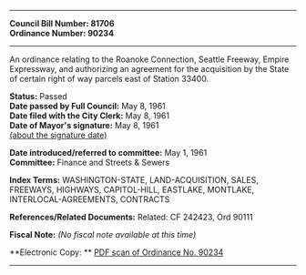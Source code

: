 * * * * *  
  
**Council Bill Number: [](#h0)[](#h2)81706**   
**Ordinance Number: 90234**  
  
* * * * *  
  
An ordinance relating to the Roanoke Connection, Seattle Freeway, Empire Expressway, and authorizing an agreement for the acquisition by the State of certain right of way parcels east of Station 33400.  
  
**Status:** Passed   
**Date passed by Full Council:** May 8, 1961   
**Date filed with the City Clerk:** May 8, 1961   
**Date of Mayor's signature:** May 8, 1961   
[(about the signature date)](/~public/approvaldate.htm)   
  
  
**Date introduced/referred to committee:** May 1, 1961   
**Committee:** Finance and Streets & Sewers   
  
**Index Terms:** WASHINGTON-STATE, LAND-ACQUISITION, SALES, FREEWAYS, HIGHWAYS, CAPITOL-HILL, EASTLAKE, MONTLAKE, INTERLOCAL-AGREEMENTS, CONTRACTS  
  
**References/Related Documents:** Related: CF 242423, Ord 90111  
  
**Fiscal Note:** *(No fiscal note available at this time)*  
  
**Electronic Copy: ** [PDF scan of Ordinance No. 90234](/~archives/Ordinances/Ord_90234.pdf)  
  
* * * * *  
